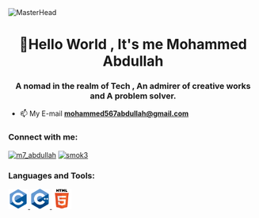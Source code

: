 <img src="https://www.icegif.com/wp-content/uploads/2023/12/icegif-96.gif" alt="MasterHead">

<h1 align="center">👋Hello World , It's me Mohammed Abdullah</h1>
<h3 align="center">A nomad in the realm of Tech , An admirer of creative works and A problem solver.</h3>

- 📫 My E-mail **mohammed567abdullah@gmail.com**

<h3 align="left">Connect with me:</h3>
<p align="left">
<a href="https://www.hackerrank.com/m7_abdullah" target="blank"><img align="center" src="https://raw.githubusercontent.com/rahuldkjain/github-profile-readme-generator/master/src/images/icons/Social/hackerrank.svg" alt="m7_abdullah" height="30" width="40" /></a>
<a href="https://codeforces.com/profile/smok3" target="blank"><img align="center" src="https://raw.githubusercontent.com/rahuldkjain/github-profile-readme-generator/master/src/images/icons/Social/codeforces.svg" alt="smok3" height="30" width="40" /></a>
</p>

<h3 align="left">Languages and Tools:</h3>
<p align="left"> <a href="https://www.cprogramming.com/" target="_blank" rel="noreferrer"> <img src="https://raw.githubusercontent.com/devicons/devicon/master/icons/c/c-original.svg" alt="c" width="40" height="40"/> </a> <a href="https://www.w3schools.com/cpp/" target="_blank" rel="noreferrer"> <img src="https://raw.githubusercontent.com/devicons/devicon/master/icons/cplusplus/cplusplus-original.svg" alt="cplusplus" width="40" height="40"/> </a> <a href="https://www.w3.org/html/" target="_blank" rel="noreferrer"> <img src="https://raw.githubusercontent.com/devicons/devicon/master/icons/html5/html5-original-wordmark.svg" alt="html5" width="40" height="40"/> </a> </p>
